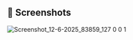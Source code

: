 ## 📸 Screenshots


![Screenshot_12-6-2025_83859_127 0 0 1](https://github.com/user-attachments/assets/4c287161-374f-4d6b-af71-0d19c40571f5)
